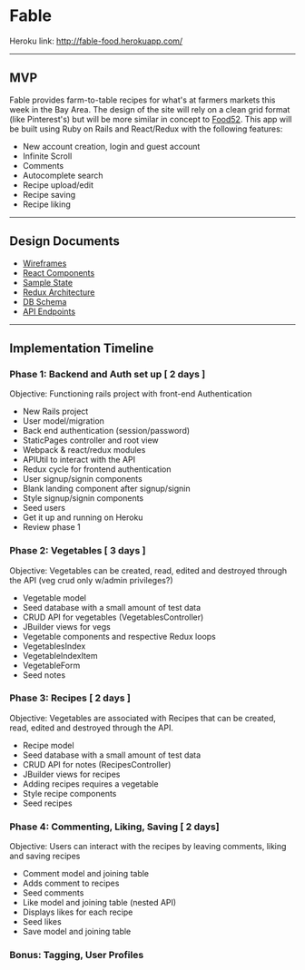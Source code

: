 Fable
===================

Heroku link: http://fable-food.herokuapp.com/

----------


## MVP
Fable provides farm-to-table recipes for what's at farmers markets this week in the Bay Area. The design of the site will rely on a clean grid format (like Pinterest's) but will be more similar in concept to [Food52](https://food52.com/recipes). This app will be built using Ruby on Rails and React/Redux with the following features:

 - New account creation, login and guest account
 - Infinite Scroll
 - Comments
 - Autocomplete search
 - Recipe upload/edit
 - Recipe saving
 - Recipe liking

----------


## Design Documents

 - [Wireframes][wireframes]
 - [React Components][components]
 - [Sample State][sample-state]
 - [Redux Architecture][redux-structure]
 - [DB Schema][schema]
 - [API Endpoints][api]

[wireframes]: wireframes
[components]: docs/component-heirarchy.md
[sample-state]: docs/sample-state.md
[redux-structure]: docs/redux-structure.md
[schema]: docs/schema.md
[api]: docs/api-endpoints.md

----------

## Implementation Timeline

### Phase 1: Backend and Auth set up [ 2 days ]
Objective: Functioning rails project with front-end Authentication

 - New Rails project
 - User model/migration
 - Back end authentication (session/password)
 - StaticPages controller and root view
 - Webpack & react/redux modules
 - APIUtil to interact with the API
 - Redux cycle for frontend authentication
 - User signup/signin components
 - Blank landing component after signup/signin
 - Style signup/signin components
 - Seed users
 - Get it up and running on Heroku
 - Review phase 1

### Phase 2: Vegetables [ 3 days ]
Objective: Vegetables can be created, read, edited and destroyed through the API (veg crud only w/admin privileges?)

  - Vegetable model
  - Seed database with a small amount of test data
  - CRUD API for vegetables (VegetablesController)
  - JBuilder views for vegs
  - Vegetable components and respective Redux loops
  - VegetablesIndex
  - VegetableIndexItem
  - VegetableForm
  - Seed notes

### Phase 3: Recipes [ 2 days ]
Objective: Vegetables are associated with Recipes that can be created, read, edited and destroyed through the API.

  - Recipe model
  - Seed database with a small amount of test data
  - CRUD API for notes (RecipesController)
  - JBuilder views for recipes
  - Adding recipes requires a vegetable
  - Style recipe components
  - Seed recipes

### Phase 4: Commenting, Liking, Saving [ 2 days]
Objective: Users can interact with the recipes by leaving comments, liking and saving recipes

  - Comment model and joining table
  - Adds comment to recipes
  - Seed comments
  - Like model and joining table (nested API)
  - Displays likes for each recipe
  - Seed likes
  - Save model and joining table

### Bonus: Tagging, User Profiles
